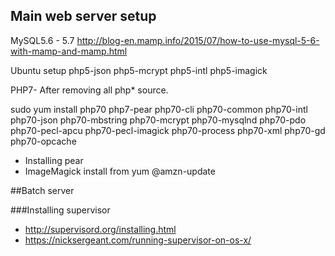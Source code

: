 ## Main web server setup

MySQL5.6 - 5.7
http://blog-en.mamp.info/2015/07/how-to-use-mysql-5-6-with-mamp-and-mamp.html

Ubuntu setup
php5-json php5-mcrypt php5-intl php5-imagick 

PHP7-
After removing all php* source.

sudo yum install php70 php7-pear php70-cli php70-common php70-intl php70-json php70-mbstring php70-mcrypt php70-mysqlnd php70-pdo php70-pecl-apcu php70-pecl-imagick php70-process php70-xml php70-gd php70-opcache

* Installing pear
* ImageMagick install from yum @amzn-update

##Batch server

###Installing supervisor

* http://supervisord.org/installing.html
* https://nicksergeant.com/running-supervisor-on-os-x/